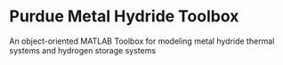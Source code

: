 Purdue Metal Hydride Toolbox
===============================

An object-oriented MATLAB Toolbox for modeling metal hydride thermal systems and hydrogen storage systems
